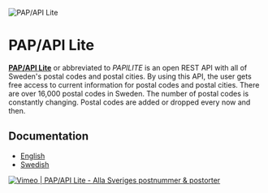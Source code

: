 ![PAP/API Lite](https://papilite.se/papapi-lite-github-en.png)

# PAP/API Lite

[**PAP/API Lite**](https://papilite.se/) or abbreviated to *PAPILITE* is an open REST API with all of Sweden's postal codes and postal cities. By using this API, the user gets free access to current information for postal codes and postal cities. There are over 16,000 postal codes in Sweden. The number of postal codes is constantly changing. Postal codes are added or dropped every now and then.

## Documentation

* [English](https://github.com/aliasnille/papilite/blob/master/README.en-GB.md)
* [Swedish](https://github.com/aliasnille/papilite/blob/master/README.sv-SE.md)

[![Vimeo | PAP/API Lite - Alla Sveriges postnummer & postorter](https://papilite.se/papilite-promo-thumb.png)](https://vimeo.com/467677806)